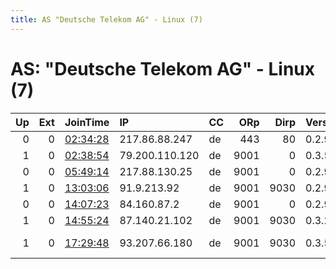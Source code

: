 ```yaml
---
title: AS "Deutsche Telekom AG" - Linux (7)
---
```


# AS: "Deutsche Telekom AG" - Linux (7)

|   Up |   Ext | JoinTime                                                                                            | IP             | CC   |   ORp |   Dirp | Version   | Contact                      | Nickname     |   eFamMembers |
|-----:|------:|:----------------------------------------------------------------------------------------------------|:---------------|:-----|------:|-------:|:----------|:-----------------------------|:-------------|--------------:|
|    0 |     0 | [02:34:28](https://metrics.torproject.org/rs.html#details/6F3FABE7B1A9F148ADB7F646CA8FD219A6EBE0EF) | 217.86.88.247  | de   |   443 |     80 | 0.2.9.16  | None                         | atom230      |             1 |
|    1 |     0 | [02:38:54](https://metrics.torproject.org/rs.html#details/38ADBB37B86AE36DCE1C0D6B69F64259BACE26B5) | 79.200.110.120 | de   |  9001 |      0 | 0.3.5.7   | None                         | ToserBan     |             1 |
|    0 |     0 | [05:49:14](https://metrics.torproject.org/rs.html#details/C0CEB052DD41287DDB7901041A4A48FBA093224B) | 217.88.130.25  | de   |  9001 |      0 | 0.2.9.16  | derurb@gmx.de                | atom230      |             1 |
|    1 |     0 | [13:03:06](https://metrics.torproject.org/rs.html#details/FCC788CCA8DFD0FD2E79E963271BA4A49DED658B) | 91.9.213.92    | de   |  9001 |   9030 | 0.2.9.16  | None                         | torpikaimana |             1 |
|    0 |     0 | [14:07:23](https://metrics.torproject.org/rs.html#details/F9EB0DE723E0AA4D2DFA552AB905AE564668F12C) | 84.160.87.2    | de   |  9001 |      0 | 0.2.9.17  | None                         | nagini       |             1 |
|    1 |     0 | [14:55:24](https://metrics.torproject.org/rs.html#details/5F3559DB75DAB7A7FA1BFEEF3063DF730F465DCE) | 87.140.21.102  | de   |  9001 |   9030 | 0.3.2.10  | None                         | Tor4shooreph |             1 |
|    1 |     0 | [17:29:48](https://metrics.torproject.org/rs.html#details/641CF0ACEDBB9EDC677CC6DB2C31872609AA21E1) | 93.207.66.180  | de   |  9001 |   9030 | 0.3.5.7   | Torben &lt;tor-ben@t-online. | Torben       |             1 |
